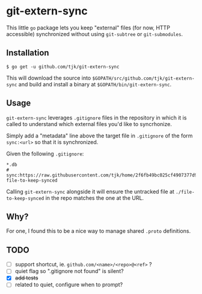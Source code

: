 # git-extern-sync

This little `go` package lets you keep "external" files (for now, HTTP
accessible) synchronized without using `git-subtree` or `git-submodules`.

## Installation

```
$ go get -u github.com/tjk/git-extern-sync
```

This will download the source into
`$GOPATH/src/github.com/tjk/git-extern-sync` and build and install a
binary at `$GOPATH/bin/git-extern-sync`.

## Usage

`git-extern-sync` leverages `.gitignore` files in the repository in
which it is called to understand which external files you'd like to
syncrhonize.

Simply add a "metadata" line above the target file in `.gitignore` of
the form `sync:<url>` so that it is synchronized.

Given the following `.gitignore`:

```
*.db
# sync:https://raw.githubusercontent.com/tjk/home/2f6fb49bc025cf4907377d99df39abe593ca5890/README.md
file-to-keep-synced
```

Calling `git-extern-sync` alongside it will ensure the untracked file
at `./file-to-keep-synced` in the repo matches the one at the URL.

## Why?

For one, I found this to be a nice way to manage shared `.proto`
definitions.

## TODO

- [ ] support shortcut, ie. `github.com/<name>/<repo>@<ref>` ?
- [ ] quiet flag so ".gitignore not found" is silent?
- [x] ~~add tests~~
- [ ] related to quiet, configure when to prompt?
